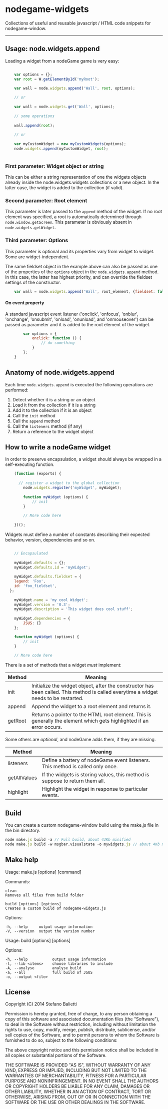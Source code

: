 # nodegame-widgets

Collections of useful and reusable javascript / HTML code snippets for nodegame-window.

---

## Usage: node.widgets.append

Loading a widget from a nodeGame game is very easy:

```js

	var options = {};
	var root = W.getElementById('myRoot');

	var wall = node.widgets.append('Wall', root, options);
	
	// or
	
	var wall = node.widgets.get('Wall', options);
	
	// some operations
	
	wall.append(root);
	
	// or
	
	var myCustomWidget = new myCustomWidgets(options);
	node.widgets.append(myCustomWidget, root);
	
```

### First parameter: Widget object or string

This can be either a string representation of one the widgets objects already inside the node.widgets.widgets collections or a new object. In the latter case, the widget is added to the collection (if valid).

### Second parameter: Root element

This parameter is later passed to the ```append``` method of the widget. If no root element was specified, a root is automatically determined through ```node.window.getScreen```. This parameter is obviously absent in ```node.widgets.getWidget```.

### Third parameter: Options

This parameter is optional and its properties vary from widget to widget. Some are widget-independent.

The same fieldset object in the example above can also be passed as one of the properties of the ```options``` object in the ```node.widgets.append``` method. In this case, the latter has highest priority, and can override the fieldset settings of the constructor.

```js
	var wall = node.widgets.append('Wall', root_element, {fieldset: false});
```

#### On event property

A standard javascript event listener ('onclick', 'onfocus', 'onblur', 'onchange', 'onsubmit', 'onload', 'onunload', and 'onmouseover') can be passed as parameter and it is added to the root element of the widget.

```js
		var options = {
			onclick: function () { 
				// do something
			}
		};
	}
```


## Anatomy of node.widgets.append

Each time ```node.widgets.append``` is executed the following operations are performed:

1. Detect whether it is a string or an object
2. Load it from the collection if it is a string
3. Add it to the collection if it is an object
4. Call the ```init``` method
5. Call the ```append``` method
6. Call the ```listeners``` method (if any)
7. Return a reference to the widget object

## How to write a nodeGame widget

In order to preserve encapsulation, a widget should always be wrapped in a self-executing function.

```js
	(function (exports) {
	
	  // register a widget to the global collection
		node.widgets.register('myWidget', myWidget);
	
		function myWidget (options) {
	  		// init
		}
	
		// More code here
	
	})();
```

Widgets must define a number of constants describing their expected behavior, version, dependencies and so on.


```js

	// Encapsulated
	
	myWidget.defaults = {};
	myWidget.defaults.id = 'myWidget';
	
	myWidget.defaults.fieldset = { 
    legend: 'Foo',
    id: 'foo_fieldset',
  };
  
	myWidget.name = 'my cool Widget';
	myWidget.version = '0.3';
	myWidget.description = 'This widget does cool stuff';
	
	myWidget.dependencies = {
		JSUS: {}
	};

	function myWidget (options) {
		// init
	}
	
	// More code here
```

There is a set of methods that a widget *must* implement:

|  **Method**  | **Meaning**                                                                                                                           |
| -------------| --------------------------------------------------------------------------------------------------------------------------------------|
| init         | Initialize the widget object, after the constructor has been called. This method is called everytime a widget needs to be restarted.  |
| append       | Append the widget to a root element and returns it.                                                                                   |
| getRoot      | Returns a pointer to the HTML root element. This is generally the element which gets highlighted if an error occurs.                  |


Some others are *optional*, and nodeGame adds them, if they are missing.

|  **Method**  | **Meaning**                                                                       |
| -------------| ----------------------------------------------------------------------------------|
| listeners    | Define a battery of nodeGame event listeners. This method is called only once.    |
| getAllValues | If the widgets is storing values, this method is suppose to return them all.      |
| highlight    | Highlight the widget in response to particular events.                            |


## Build

You can create a custom nodegame-window build using the make.js file in the bin directory.

```javascript
node make.js build -a // Full build, about 43Kb minified
node make.js build -w msgbar,visualstate -o mywidgets.js // about 4Kb minified
```

## Make help

  Usage: make.js [options] [command]

  Commands:

    clean 
    Removes all files from build folder
    
    build [options] [options]
    Creates a custom build of nodegame-widgets.js

  Options:

    -h, --help     output usage information
    -V, --version  output the version number

  Usage: build [options] [options]

  Options:

    -h, --help           output usage information
    -l, --lib <items>    choose libraries to include
    -A, --analyse        analyse build
    -a, --all            full build of JSUS
    -o, --output <file>  

## License

Copyright (C) 2014 Stefano Balietti

Permission is hereby granted, free of charge, to any person obtaining a copy of this software and associated documentation files (the "Software"), to deal in the Software without restriction, including without limitation the rights to use, copy, modify, merge, publish, distribute, sublicense, and/or sell copies of the Software, and to permit persons to whom the Software is furnished to do so, subject to the following conditions:

The above copyright notice and this permission notice shall be included in all copies or substantial portions of the Software.

THE SOFTWARE IS PROVIDED "AS IS", WITHOUT WARRANTY OF ANY KIND, EXPRESS OR IMPLIED, INCLUDING BUT NOT LIMITED TO THE WARRANTIES OF MERCHANTABILITY, FITNESS FOR A PARTICULAR PURPOSE AND NONINFRINGEMENT. IN NO EVENT SHALL THE AUTHORS OR COPYRIGHT HOLDERS BE LIABLE FOR ANY CLAIM, DAMAGES OR OTHER LIABILITY, WHETHER IN AN ACTION OF CONTRACT, TORT OR OTHERWISE, ARISING FROM, OUT OF OR IN CONNECTION WITH THE SOFTWARE OR THE USE OR OTHER DEALINGS IN THE SOFTWARE.

